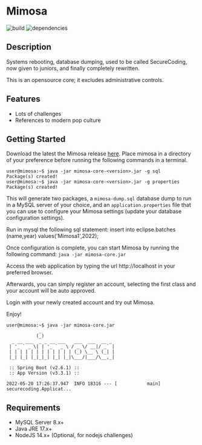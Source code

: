 # Mimosa

![build](https://img.shields.io/badge/build-passing-brightgreen) ![dependencies](https://img.shields.io/badge/dependencies-stable-brightgreen)

## Description

Systems rebooting, database dumping, used to be called SecureCoding, now given to juniors, and finally completely rewritten.

This is an opensource core; it excludes administrative controls.

## Features

- Lots of challenges
- References to modern pop culture

## Getting Started

Download the latest the Mimosa release [here](https://github.com/securecoding-mimosa/mimosa-core/releases/latest).
Place mimosa in a directory of your preference before running the following commands in a terminal.

```console
user@mimosa:~$ java -jar mimosa-core-<version>.jar -g sql
Package(s) created!
user@mimosa:~$ java -jar mimosa-core-<version>.jar -g properties
Package(s) created!
```

This will generate two packages, a `mimosa-dump.sql` database dump to run in a MySQL server of your choice,
and an `application.properties` file that you can use to configure your Mimosa settings (update your database configuration settings).

Run in mysql the following sql statement: insert into eclipse.batches (name,year) values('Mimosa1',2022);

Once configuration is complete, you can start Mimosa by running the following command: `java -jar mimosa-core.jar`

Access the web application by typing the url http://localhost in your preferred browser.

Afterwards, you can simply register an account, selecting the first class and your account will be auto approved. 

Login with your newly created account and try out Mimosa.

Enjoy!

```console
user@mimosa:~$ java -jar mimosa-core.jar
            _
           (_)
  _ __ ___  _ _ __ ___   ___  ___  __ _
 | '_ ` _ \| | '_ ` _ \ / _ \/ __|/ _` |
 | | | | | | | | | | | | (_) \__ \ (_| |
 |_| |_| |_|_|_| |_| |_|\___/|___/\__,_|

 :: Spring Boot (v2.6.1) ::
 :: App Version (v3.3.1) ::

2022-05-20 17:26:37.947  INFO 18316 --- [           main] securecoding.Applicat...
```

## Requirements

- MySQL Server 8.x+
- Java JRE 17.x+
- NodeJS 14.x+ (Optional, for nodejs challenges)
